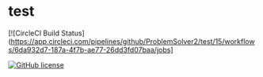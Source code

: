 # test

[![CircleCI Build Status](https://app.circleci.com/pipelines/github/ProblemSolver2/test/15/workflows/6da932d7-187a-4f7b-ae77-26dd3fd07baa/jobs]

[![GitHub license](https://img.shields.io/badge/license-MIT-blue.svg)](https://raw.githubusercontent.com/circleci/circleci-docs/master/LICENSE)


